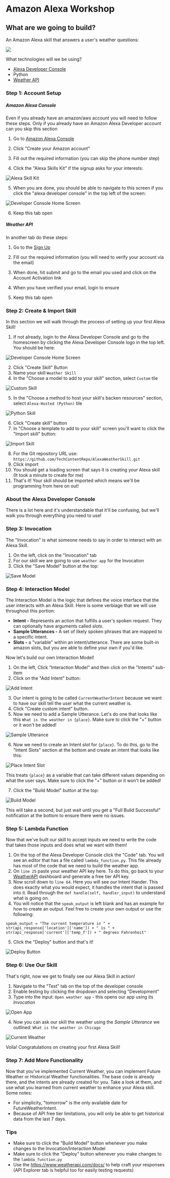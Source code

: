 # Amazon Alexa Workshop

## What are we going to build?
An Amazon Alexa skill that answers a user's weather questions:

![](https://github.com/TechContentRepo/AlexaWeatherSkill/blob/master/photos/Current%20Weather.png?raw=true)

What technologies will we be using?
- [Alexa Developer Console](https://developer.amazon.com/alexa/console/ask)
- Python
- [Weather API](https://www.weatherapi.com/)


### Step 1: Account Setup
##### Amazon Alexa Console #####
Even if you already have an amazon/aws account you will need to follow these steps. Only if you already have an Amazon Alexa Developer account can you skip this section
1. Go to [Amazon Alexa Console](https://developer.amazon.com/alexa/console/ask) 

2. Click "Create your Amazon account" 
3. Fill out the required information (you can skip the phone number step)
4. Click the "Alexa Skills Kit" if the signup asks for your interests:

![Alexa Skill Kit](https://github.com/TechContentRepo/AlexaWeatherSkill/blob/master/photos/Alexa%20Skill%20Kit.png?raw=true)

5. When you are done, you should be able to navigate to this screen if you click the "alexa developer console" in the top left of the screen: 

![Developer Console Home Screen](https://github.com/TechContentRepo/AlexaWeatherSkill/blob/master/photos/Developer%20Console%20Home%20Screen.png?raw=true)

6. Keep this tab open

##### Weather API #####
In another tab do these steps:
1. Go to the [Sign Up](https://www.weatherapi.com/signup.aspx)

2. Fill our the required information (you will need to verify your account via the email)
3. When done, hit submit and go to the email you used and click on the Account Activation link
4. When you have verified your email, login to ensure 
5. Keep this tab open

### Step 2: Create & Import Skill
In this section we will walk through the process of setting up your first Alexa Skill!
1. If not already, login to the Alexa Developer Console and go to the homescreen by clicking the Alexa Developer Console logo in the top left. You should be here: 

![Developer Console Home Screen](https://github.com/TechContentRepo/AlexaWeatherSkill/blob/master/photos/Developer%20Console%20Home%20Screen.png?raw=true)

2. Click "Create Skill" Button
3. Name your skill `Weather Skill`
4. In the "Choose a model to add to your skill" section, select `Custom` tile 

![Custom Skill](https://github.com/TechContentRepo/AlexaWeatherSkill/blob/master/photos/Custom%20Skill.png?raw=true)

5. In the "Choose a method to host your skill's backen resources" section, select `Alexa-Hosted (Python)` tile

![Python Skill](https://github.com/TechContentRepo/AlexaWeatherSkill/blob/master/photos/Python%20Skill.png?raw=true)

6. Click "Create skill" button
7. In "Choose a template to add to your skill" screen you'll want to click the "Import skill" button: 

![Import Skill](https://github.com/TechContentRepo/AlexaWeatherSkill/blob/master/photos/Import%20Skill.png?raw=true)

8. For the Git repository URL use:
`https://github.com/TechContentRepo/AlexaWeatherSkill.git`
9. Click import
10. You should get a loading screen that says it is creating your Alexa skill (It took a minute to create for me)
11. That's it! Your skill should be imported which means we'll be programming from here on out!


### About the Alexa Developer Console ###
There is a lot here and it's understandable that it'll be confusing, but we'll walk you through everything you need to use!

### Step 3: Invocation ###
The "Invocation" is what someone needs to say in order to interact with an Alexa Skill. 
1) On the left, click on the "Invocation" tab
2) For our skill we are going to use `weather app` for the Invocation 
3) Click the "Save Model" button at the top:

![Save Model](https://github.com/TechContentRepo/AlexaWeatherSkill/blob/master/photos/Save%20Model.png?raw=true)

### Step 4: Interaction Model ###
The Interaction Model is the logic that defines the voice interface that the user interacts with an Alexa Skill. Here is some verbiage that we will use throughout this portion:
- **Intent -** Represents an action that fulfills a user's spoken request. They can optionally have arguments called *slots*.
- **Sample Utterances  -** A set of likely spoken phrases that are mapped to a specific intent.
- **Slots -** a "variable" within an intent/utterance. There are some built-in amazon slots, but you are able to define your own if you'd like.
 
Now let's build our own Interaction Model!
1) On the left, Click "Interaction Model" and then click on the "Intents" sub-item
2) Click on the "Add Intent" button:

![Add Intent](https://github.com/TechContentRepo/AlexaWeatherSkill/blob/master/photos/Add%20Intent.png?raw=true)

3) Our intent is going to be called `CurrentWeatherIntent` because we want to have our skill tell the user what the current weather is.
4) Click "Create custom intent" button.
5) Now we need to add a Sample Utterance. Let's do one that looks like this `What is the weather in {place}`. Make sure to click the "+" button or it won't be added!

![Sample Utterance](https://github.com/TechContentRepo/AlexaWeatherSkill/blob/master/photos/Sample%20Utterance.png?raw=true)

6) Now we need to create an Intent slot for `{place}`. To do this, go to the "Intent Slots" section at the bottom and create an intent that looks like this:

![Place Intent Slot](https://github.com/TechContentRepo/AlexaWeatherSkill/blob/master/photos/Place%20Intent%20Slot.png?raw=true)

This treats `{place}` as a variable that can take different values depending on what the user says. Make sure to click the "+" button or it won't be added!

7) Click the "Build Model" button at the top:

![Build Model](https://github.com/TechContentRepo/AlexaWeatherSkill/blob/master/photos/Build%20Model.png?raw=true)

This will take a second, but just wait until you get a "Full Build Successful" notification at the bottom to ensure there were no issues. 

### Step 5: Lambda Function ###
Now that we've built our skill to accept inputs we need to write the code that takes those inputs and does what we want with them! 
1) On the top of the Alexa Developer Console click the "Code" tab. You will see an editor that has a file called `lambda_function.py`. This file already has most of the code that we need to build the weather app. 
2) On `line 25` paste your weather API key here. To do this, go back to your [WeatherAPI](https://www.weatherapi.com/login.aspx) dashboard and generate a free tier API key. 
3) Now scroll down to `line 64`. Here you will see our Intent Hander. This does exactly what you would expect, it handles the intent that is passed into it. Read through the `def handle(self, handler_input)` to understand what is going on.
4) You will notice that the `speak_output` is left blank and has an example for how to create an output. Feel free to create your own output or use the following:
```
speak_output = "The current temperature in " + str(api_response['location']['name']) + " is " + str(api_response['current']['temp_f']) + " degrees Fahrenheit"

```
5) Click the "Deploy" button and that's it!

![Deploy Button](https://github.com/TechContentRepo/AlexaWeatherSkill/blob/master/photos/Deploy%20Button.png?raw=true)


### Step 6: Use Our Skill ###
That's right, now we get to finally see our Alexa Skill in action!
1) Navigate to the "Test" tab on the top of the developer console
2) Enable testing by clicking the dropdown and selecting "Development"
3) Type into the input: `Open weather app` - this opens our app using its *Invocation*

![Open App](https://github.com/TechContentRepo/AlexaWeatherSkill/blob/master/photos/Open%20App.png?raw=true)

4) Now you can ask our skill the weather using the *Sample Utterance* we outlined:
`What is the weather in Chicago`

![Current Weather](https://github.com/TechContentRepo/AlexaWeatherSkill/blob/master/photos/Current%20Weather.png?raw=true)

Voila! Congratulations on creating your first Alexa Skill!


### Step 7: Add More Functionality ###
Now that you've implemented Current Weather, you can implement Future Weather or Historical Weather functionalities. The base code is already there,
and the intents are already created for you. Take a look at them, and use what you learned from current weather to enhance your Alexa skill. 
Some notes:
 - For simplicity, "tomorrow" is the only available date for FutureWeatherIntent.
 - Because of API free tier limitations, you will only be able to get historical data from the last 7 days. 


### Tips ###
- Make sure to click the "Build Model" button whenever you make changes to the Invocation/Interaction Model
- Make sure to click the "Deploy" button whenever you make changes to the `lambda_function.py`
- Use the https://www.weatherapi.com/docs/ to help craft your responses (API Explorer tab is helpful too for easily testing requests)
